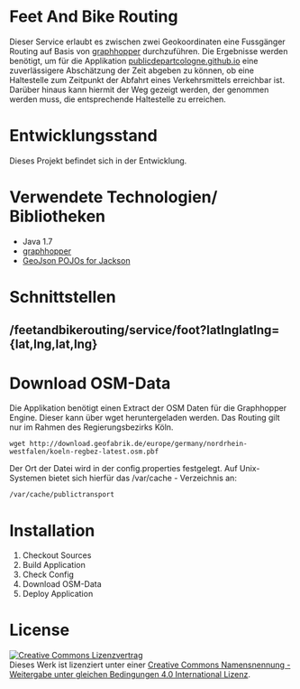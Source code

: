 # Feet And Bike Routing

Dieser Service erlaubt es zwischen zwei Geokoordinaten eine Fussgänger Routing auf Basis von [graphhopper](https://www.graphhopper.com/) durchzuführen. Die Ergebnisse werden benötigt, um für die Applikation [publicdepartcologne.github.io](https://publicdepartcologne.github.io) eine zuverlässigere Abschätzung der Zeit abgeben zu können, ob eine Haltestelle zum Zeitpunkt der Abfahrt eines Verkehrsmittels erreichbar ist. Darüber hinaus kann hiermit der Weg gezeigt werden, der genommen werden muss, die entsprechende Haltestelle zu erreichen.

# Entwicklungsstand

Dieses Projekt befindet sich in der Entwicklung.

# Verwendete Technologien/ Bibliotheken

- Java 1.7
- [graphhopper](https://www.graphhopper.com/)
- [GeoJson POJOs for Jackson](https://github.com/opendatalab-de/geojson-jackson)

# Schnittstellen

## /feetandbikerouting/service/foot?latlnglatlng={lat,lng,lat,lng}

# Download OSM-Data

Die Applikation benötigt einen Extract der OSM Daten für die Graphhopper Engine. Dieser kann über wget heruntergeladen werden. Das Routing gilt nur im Rahmen des Regierungsbezirks Köln.

    wget http://download.geofabrik.de/europe/germany/nordrhein-westfalen/koeln-regbez-latest.osm.pbf

Der Ort der Datei wird in der config.properties festgelegt. Auf Unix-Systemen bietet sich hierfür das /var/cache - Verzeichnis an:

    /var/cache/publictransport


# Installation

1. Checkout Sources
2. Build Application
3. Check Config
4. Download OSM-Data
5. Deploy Application

# License

<a rel="license" href="http://creativecommons.org/licenses/by-sa/4.0/"><img alt="Creative Commons Lizenzvertrag" style="border-width:0" src="https://i.creativecommons.org/l/by-sa/4.0/88x31.png" /></a><br />Dieses Werk ist lizenziert unter einer <a rel="license" href="http://creativecommons.org/licenses/by-sa/4.0/">Creative Commons Namensnennung - Weitergabe unter gleichen Bedingungen 4.0 International Lizenz</a>.
